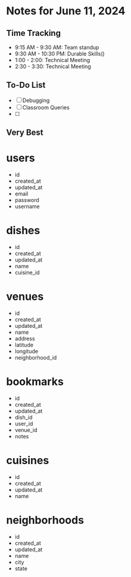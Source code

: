 <!-- Workspace/notes/2024-06-11_notes.md -->
# Notes for June 11, 2024

## Time Tracking
- 9:15 AM - 9:30 AM: Team standup
- 9:30 AM - 10:30 PM: Durable Skills()
- 1:00 - 2:00: Technical Meeting
- 2:30 - 3:30: Technical Meeting



## To-Do List
- [ ] Debugging
- [ ] Classroom Queries
- [ ] 



## Very Best
# users
- id
- created_at
- updated_at
- email
- password
- username
# dishes
- id
- created_at
- updated_at
- name
- cuisine_id
# venues
- id
- created_at
- updated_at
- name
- address
- latitude 
- longitude
- neighborhood_id
# bookmarks
- id
- created_at
- updated_at
- dish_id
- user_id
- venue_id 
- notes

# cuisines
- id
- created_at
- updated_at
- name
# neighborhoods
- id
- created_at
- updated_at
- name
- city
- state 
